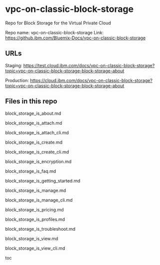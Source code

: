 # vpc-on-classic-block-storage

Repo for Block Storage for the Virtual Private Cloud

Repo name: vpc-on-classic-block-storage
Link: https://github.ibm.com/Bluemix-Docs/vpc-on-classic-block-storage

## URLs

Staging: 
https://test.cloud.ibm.com/docs/vpc-on-classic-block-storage?topic=vpc-on-classic-block-storage-block-storage-about

Production:
https://cloud.ibm.com/docs/vpc-on-classic-block-storage?topic=vpc-on-classic-block-storage-block-storage-about

## Files in this repo

block_storage_is_about.md 

block_storage_is_attach.md 

block_storage_is_attach_cli.md 

block_storage_is_create.md 

block_storage_is_create_cli.md 
 
block_storage_is_encryption.md 

block_storage_is_faq.md 

block_storage_is_getting_started.md 

block_storage_is_manage.md 

block_storage_is_manage_cli.md 

block_storage_is_pricing.md 

block_storage_is_profiles.md 

block_storage_is_troubleshoot.md 

block_storage_is_view.md 

block_storage_is_view_cli.md 

toc 